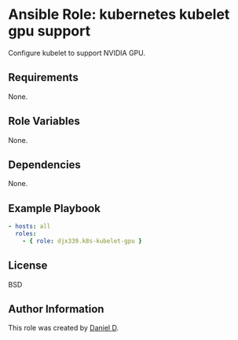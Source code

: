 Ansible Role: kubernetes kubelet gpu support
=========

Configure kubelet to support NVIDIA GPU.

Requirements
------------

None.

Role Variables
--------------

None.

Dependencies
------------

None.

Example Playbook
----------------

```yml
- hosts: all
  roles:
    - { role: djx339.k8s-kubelet-gpu }
```

License
-------

BSD

Author Information
------------------

This role was created by [Daniel D](https://github.com/djx339).
